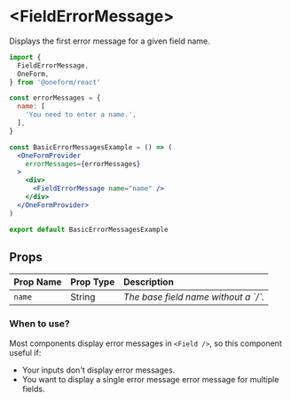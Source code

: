 # &lt;FieldErrorMessage&gt;

Displays the first error message for a given field name.

```jsx
import {
  FieldErrorMessage,
  OneForm,
} from '@oneform/react'

const errorMessages = {
  name: [
    'You need to enter a name.',
  ],
}

const BasicErrorMessagesExample = () => (
  <OneFormProvider
    errorMessages={errorMessages}
  >
    <div>
      <FieldErrorMessage name="name" />
    </div>
  </OneFormProvider>
)

export default BasicErrorMessagesExample
```

## Props

| Prop Name | Prop Type | Description |
| :--- | :--- | :--- |
| `name` | String | _The base field name without a \`/\`._ |

### When to use?

Most components display error messages in `<Field />`, so this component useful if:

* Your inputs don't display error messages.
* You want to display a single error message error message for multiple fields.

